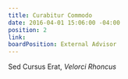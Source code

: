 ```yaml
---
title: Curabitur Commodo
date: 2016-04-01 15:06:00 -04:00
position: 2
link: 
boardPosition: External Advisor
---
```


Sed Cursus Erat, *Velorci Rhoncus*
